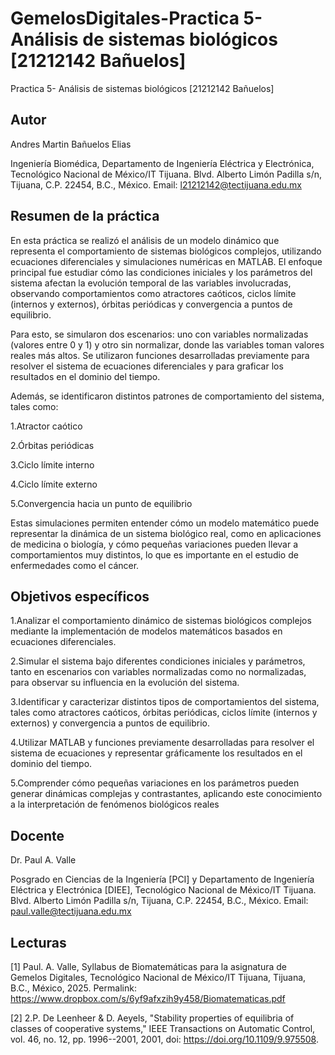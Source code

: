 
# GemelosDigitales-Practica 5- Análisis de sistemas biológicos [21212142 Bañuelos]
Practica 5- Análisis de sistemas biológicos [21212142 Bañuelos]
## Autor
Andres Martin Bañuelos Elias

Ingeniería Biomédica, Departamento de Ingeniería Eléctrica y Electrónica, Tecnológico Nacional de México/IT Tijuana. Blvd. Alberto Limón Padilla s/n, Tijuana, C.P. 22454, B.C., México. Email: l21212142@tectijuana.edu.mx

## Resumen de la práctica
En esta práctica se realizó el análisis de un modelo dinámico que representa el comportamiento de sistemas biológicos complejos, utilizando ecuaciones diferenciales y simulaciones numéricas en MATLAB. El enfoque principal fue estudiar cómo las condiciones iniciales y los parámetros del sistema afectan la evolución temporal de las variables involucradas, observando comportamientos como atractores caóticos, ciclos límite (internos y externos), órbitas periódicas y convergencia a puntos de equilibrio.

Para esto, se simularon dos escenarios: uno con variables normalizadas (valores entre 0 y 1) y otro sin normalizar, donde las variables toman valores reales más altos. Se utilizaron funciones desarrolladas previamente para resolver el sistema de ecuaciones diferenciales y para graficar los resultados en el dominio del tiempo.

Además, se identificaron distintos patrones de comportamiento del sistema, tales como:

1.Atractor caótico

2.Órbitas periódicas

3.Ciclo límite interno

4.Ciclo límite externo

5.Convergencia hacia un punto de equilibrio

Estas simulaciones permiten entender cómo un modelo matemático puede representar la dinámica de un sistema biológico real, como en aplicaciones de medicina o biología, y cómo pequeñas variaciones pueden llevar a comportamientos muy distintos, lo que es importante en el estudio de enfermedades como el cáncer.

## Objetivos específicos

1.Analizar el comportamiento dinámico de sistemas biológicos complejos mediante la implementación de modelos matemáticos basados en ecuaciones diferenciales.

2.Simular el sistema bajo diferentes condiciones iniciales y parámetros, tanto en escenarios con variables normalizadas como no normalizadas, para observar su influencia en la evolución del sistema.

3.Identificar y caracterizar distintos tipos de comportamientos del sistema, tales como atractores caóticos, órbitas periódicas, ciclos límite (internos y externos) y convergencia a puntos de equilibrio.

4.Utilizar MATLAB y funciones previamente desarrolladas para resolver el sistema de ecuaciones y representar gráficamente los resultados en el dominio del tiempo.

5.Comprender cómo pequeñas variaciones en los parámetros pueden generar dinámicas complejas y contrastantes, aplicando este conocimiento a la interpretación de fenómenos biológicos reales

## Docente
Dr. Paul A. Valle

Posgrado en Ciencias de la Ingeniería [PCI] y Departamento de Ingeniería Eléctrica y Electrónica [DIEE], Tecnológico Nacional de México/IT Tijuana. Blvd. Alberto Limón Padilla s/n, Tijuana, C.P. 22454, B.C., México. Email: paul.valle@tectijuana.edu.mx

## Lecturas
[1] Paul. A. Valle, Syllabus de Biomatemáticas para la asignatura de Gemelos Digitales, Tecnológico Nacional de México/IT Tijuana, Tijuana, B.C., México, 2025. Permalink: https://www.dropbox.com/s/6yf9afxzih9y458/Biomatematicas.pdf

[2] 2.P. De Leenheer & D. Aeyels, "Stability properties of equilibria of classes of cooperative systems," IEEE Transactions on Automatic Control, vol. 46, no. 12, pp. 1996--2001, 2001, doi: https://doi.org/10.1109/9.975508.
